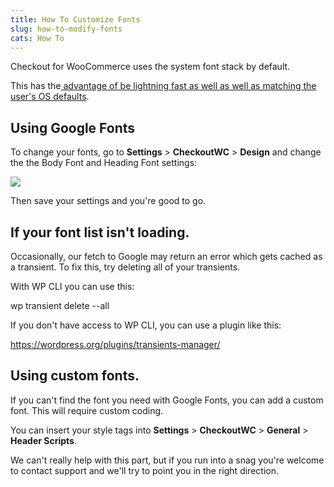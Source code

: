 ```yaml
---
title: How To Customize Fonts
slug: how-to-modify-fonts
cats: How To
---
```


 Checkout for WooCommerce uses the system font stack by default.

 This has the[ advantage of be lightning fast as well as well as matching the user's OS defaults](https://css-tricks.com/snippets/css/system-font-stack/).

Using Google Fonts
------------------

To change your fonts, go to **Settings** &gt; **CheckoutWC** &gt; **Design** and change the the Body Font and Heading Font settings:

![](https://s3.amazonaws.com/helpscout.net/docs/assets/5bdde2822c7d3a01757ac42e/images/5e90c4b22c7d3a7e9aeac48b/file-tmOO1dt37a.png)

Then save your settings and you're good to go.

If your font list isn't loading.
--------------------------------

Occasionally, our fetch to Google may return an error which gets cached as a transient. To fix this, try deleting all of your transients.

With WP CLI you can use this:

wp transient delete --all

If you don't have access to WP CLI, you can use a plugin like this:

<https://wordpress.org/plugins/transients-manager/>

Using custom fonts.
-------------------

If you can't find the font you need with Google Fonts, you can add a custom font. This will require custom coding.

You can insert your style tags into **Settings** &gt; **CheckoutWC** &gt; **General** &gt; **Header Scripts**.

We can't really help with this part, but if you run into a snag you're welcome to contact support and we'll try to point you in the right direction.